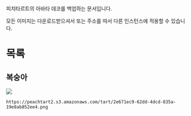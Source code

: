 피치타르트의 아바타 데코를 백업하는 문서입니다.

모든 이미지는 다운로드받으셔서 또는 주소를 따서 다른 인스턴스에 적용할 수 있습니다.

# 목록

## 복숭아

![](https://peachtart2.s3.amazonaws.com/tart/2e671ec9-62dd-4dcd-835a-19e8ab852ee4.png)

`https://peachtart2.s3.amazonaws.com/tart/2e671ec9-62dd-4dcd-835a-19e8ab852ee4.png`